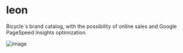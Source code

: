 # leon
Bicycle`s brand catalog, with the possibility of online sales and Google PageSpeed Insights optimization.

![image](https://user-images.githubusercontent.com/63712823/204389337-0d3ca41d-3605-49aa-bdcb-5b485c71d1e5.png)


